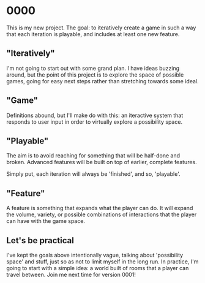 0000
=
This is my new project. The goal: to iteratively create a game in such a way that each iteration is playable, and includes at least one new feature.

"Iteratively"
-
I'm not going to start out with some grand plan. I have ideas buzzing around, but the point of this project is to explore the space of possible games, going for easy next steps rather than stretching towards some ideal.

"Game"
-
Definitions abound, but I'll make do with this: an iteractive system that responds to user input in order to virtually explore a possibility space.

"Playable"
-
The aim is to avoid reaching for something that will be half-done and broken. Advanced features will be built on top of earlier, complete features.

Simply put, each iteration will always be 'finished', and so, 'playable'.

"Feature"
-
A feature is something that expands what the player can do. It will expand the volume, variety, or possible combinations of interactions that the player can have with the game space.

Let's be practical
-
I've kept the goals above intentionally vague, talking about 'possibility space' and stuff, just so as not to limit myself in the long run. In practice, I'm going to start with a simple idea: a world built of rooms that a player can travel between. Join me next time for version 0001!
